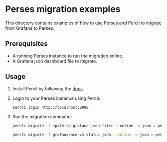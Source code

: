 # Perses migration examples

This directory contains examples of how to use Perses and Percli to migrate from Grafana to Perses.

## Prerequisites

- A running Perses instance to run the migration online.
- A Grafana json dashboard file to migrate.

## Usage

1. Install Percli by following the [docs](https://perses.dev/perses/docs/cli/)
2. Login to your Perses instance using Percli:
   ```bash
   percli login http://localhost:8080
   ```
3. Run the migration command:
   ```bash
   percli migrate -f <path-to-grafana-json-file> --online -o json > perses-dashboard.json
   ```

   ```bash
   percli migrate -f grafana/acm-vm-status.json --online -o json > perses/perses-acm-vm-status.json
   ```
